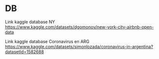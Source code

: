 # DB
Link kaggle database NY https://www.kaggle.com/datasets/dgomonov/new-york-city-airbnb-open-data


Link kaggle database Coronavirus en ARG https://www.kaggle.com/datasets/simonlozada/coronavirus-in-argentina?datasetId=1582688
